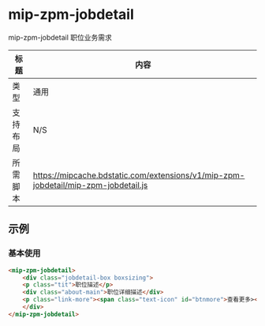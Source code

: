 # mip-zpm-jobdetail

mip-zpm-jobdetail 职位业务需求

标题|内容
----|----
类型|通用
支持布局|N/S
所需脚本|https://mipcache.bdstatic.com/extensions/v1/mip-zpm-jobdetail/mip-zpm-jobdetail.js


## 示例

### 基本使用

```html
<mip-zpm-jobdetail>
    <div class="jobdetail-box boxsizing">
    <p class="tit">职位描述</p>    
    <div class="about-main">职位详细描述</div>
    <p class="link-more"><span class="text-icon" id="btnmore">查看更多></span></p>
    </div>
</mip-zpm-jobdetail>
```
